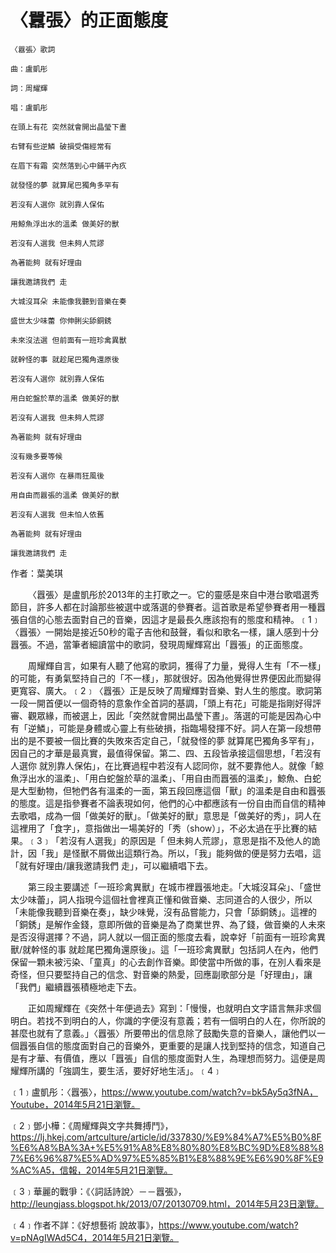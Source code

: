 # 〈囂張〉的正面態度
```
〈囂張〉歌詞

曲：盧凱彤

詞：周耀輝

唱：盧凱彤

在頭上有花 突然就會開出晶瑩下晝

右臂有些逆鱗 破損受傷經常有

在眉下有霜 突然落到心中鋪平內疚

就發怪的夢 就算尾巴獨角多罕有

若沒有人選你 就別靠人保佑

用鯨魚浮出水的溫柔 做美好的獸

若沒有人選我 但未夠人荒謬

為著能夠 就有好理由

讓我邀請我們 走

大城沒耳朵 未能像我聽到音樂在奏

盛世太少味蕾 你伸脷尖舔銅銹

未來沒法選 但前面有一班珍禽異獸

就幹怪的事 就趁尾巴獨角還原後

若沒有人選你 就別靠人保佑

用白蛇盤於草的溫柔 做美好的獸

若沒有人選我 但未夠人荒謬

為著能夠 就有好理由

沒有幾多要等候

若沒有人選你 在暴雨狂風後

用自由而囂張的溫柔 做美好的獸

若沒有人選我 但未怕人依舊

為著能夠 就有好理由

讓我邀請我們 走
```

作者：葉美琪

 &emsp;&emsp;〈囂張〉是盧凱彤於2013年的主打歌之一。它的靈感是來自中港台歌唱選秀節目，許多人都在討論那些被選中或落選的參賽者。這首歌是希望參賽者用一種囂張自信的心態去面對自己的音樂，因這才是最長久應該抱有的態度和精神。﹝1﹞〈囂張〉一開始是接近50秒的電子吉他和鼓聲，看似和歌名一樣，讓人感到十分囂張。不過，當筆者細讀當中的歌詞，發現周耀輝寫出「囂張」的正面態度。


 &emsp;&emsp;周耀輝自言，如果有人聽了他寫的歌詞，獲得了力量，覺得人生有「不一樣」的可能，有勇氣堅持自己的「不一樣」，那就很好。因為他覺得世界便因此而變得更寬容、廣大。﹝2﹞〈囂張〉正是反映了周耀輝對音樂、對人生的態度。歌詞第一段一開首便以一個奇特的意象作全首詞的基調，「頭上有花」可能是指剛好得評審、觀眾緣，而被選上，因此「突然就會開出晶瑩下晝」。落選的可能是因為心中有「逆鱗」，可能是身體或心靈上有些破損，指臨場發揮不好。詞人在第一段想帶出的是不要被一個比賽的失敗來否定自己，「就發怪的夢 就算尾巴獨角多罕有」，因自己的才華是最真實，最值得保留。第二、四、五段皆承接這個思想，「若沒有人選你 就別靠人保佑」，在比賽過程中若沒有人認同你，就不要靠他人。就像「鯨魚浮出水的溫柔」、「用白蛇盤於草的溫柔」、「用自由而囂張的溫柔」，鯨魚、白蛇是大型動物，但牠們各有溫柔的一面，第五段回應這個「獸」的溫柔是自由和囂張的態度。這是指參賽者不論表現如何，他們的心中都應該有一份自由而自信的精神去歌唱，成為一個「做美好的獸」。「做美好的獸」意思是「做美好的秀」，詞人在這裡用了「食字」，意指做出一場美好的「秀（show）」，不必太過在乎比賽的結果。﹝3﹞「若沒有人選我」的原因是「 但未夠人荒謬」，意思是指不及他人的詭計，因「我」是怪獸不屑做出這類行為。所以，「我」能夠做的便是努力去唱，這「就有好理由/讓我邀請我們 走」，可以繼續唱下去。

 &emsp;&emsp;第三段主要講述「一班珍禽異獸」在城市裡囂張地走。「大城沒耳朵」、「盛世太少味蕾」，詞人指現今這個社會裡真正懂和做音樂、志同道合的人很少，所以「未能像我聽到音樂在奏」，缺少味覺，沒有品嘗能力，只會「舔銅銹」。這裡的「銅銹」是解作金錢，意即所做的音樂是為了商業世界、為了錢，做音樂的人未來是否沒得選擇？不過，詞人就以一個正面的態度去看，說幸好「前面有一班珍禽異獸/就幹怪的事 就趁尾巴獨角還原後」。這「一班珍禽異獸」包括詞人在內，他們保留一顆未被污染、「童真」的心去創作音樂。即使當中所做的事，在別人看來是奇怪，但只要堅持自己的信念、對音樂的熱愛，回應副歌部分是「好理由」，讓「我們」繼續囂張積極地走下去。

 &emsp;&emsp;正如周耀輝在《突然十年便過去》寫到：「慢慢，也就明白文字語言無非求個明白。若找不到明白的人，你識的字便沒有意義；若有一個明白的人在，你所說的甚麼也就有了意義。」〈囂張〉所要帶出的信息除了鼓勵失意的音樂人，讓他們以一個囂張自信的態度面對自己的音樂外，更重要的是讓人找到堅持的信念，知道自己是有才華、有價值，應以「囂張」自信的態度面對人生，為理想而努力。這便是周耀輝所講的「強調生，要生活，要好好地生活」。﹝4﹞



﹝1﹞盧凱彤：〈囂張〉，https://www.youtube.com/watch?v=bk5Ay5q3fNA，Youtube，2014年5月21日瀏覽。

﹝2﹞鄧小樺：《周耀輝與文字共舞搏鬥》， https://lj.hkej.com/artculture/article/id/337830/%E9%84%A7%E5%B0%8F%E6%A8%BA%3A+%E5%91%A8%E8%80%80%E8%BC%9D%E8%88%87%E6%96%87%E5%AD%97%E5%85%B1%E8%88%9E%E6%90%8F%E9%AC%A5，信報，2014年5月21日瀏覽。

﹝3﹞華麗的戰爭：《〈詞話詩說〉－－囂張》，http://leungjass.blogspot.hk/2013/07/20130709.html，2014年5月23日瀏覽。

﹝4﹞作者不詳：《好想藝術 說故事》，https://www.youtube.com/watch?v=pNAgIWAd5C4，2014年5月21日瀏覽。
